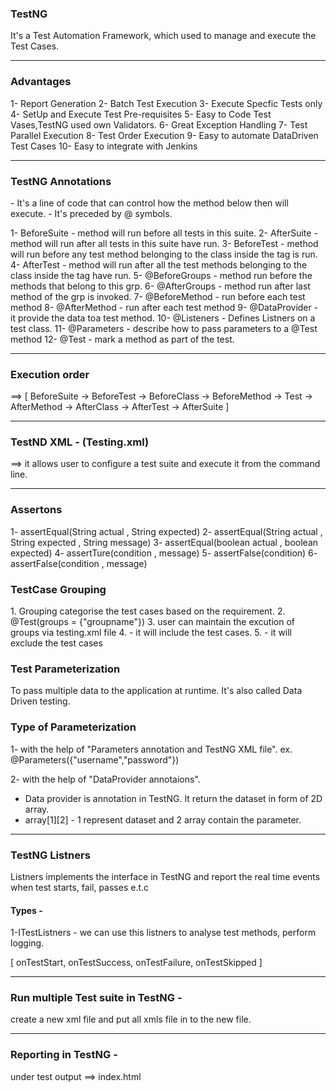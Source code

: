 <h3>TestNG</h3>
It's a Test Automation Framework, which used to manage and execute the Test Cases.
<hr>
<h3>Advantages</h3>
1- Report Generation
2- Batch Test Execution
3- Execute Specfic Tests only
4- SetUp and Execute Test Pre-requisites
5- Easy to Code Test Vases,TestNG used own Validators.
6- Great Exception Handling
7- Test Parallel Execution
8- Test Order Execution
9- Easy to automate DataDriven Test Cases
10- Easy to integrate with Jenkins
<hr>

<h3>TestNG Annotations</h3>
- It's a line of code that can control how the method below then will execute.
- It's preceded by @ symbols.

1- BeforeSuite - method will run before all tests in this suite.
2- AfterSuite - method will run after all tests in this suite have run.
3- BeforeTest - method will run before any test method belonging to the class inside the <test> tag is run.
4- AfterTest - method will run after all the test methods belonging to the class inside the <test> tag have run.
5- @BeforeGroups - method run before the methods that belong to this grp.
6- @AfterGroups - method run after last method of the grp is invoked.
7- @BeforeMethod - run before each test method
8- @AfterMethod - run after each test method
9- @DataProvider - it provide the data toa test method.
10- @Listeners  - Defines Listners on a test class.
11- @Parameters  - describe how to pass parameters to a @Test method
12- @Test - mark a method as part of the test.
<hr>

<h3>Execution order</h3> ==> [ BeforeSuite -> BeforeTest -> BeforeClass -> BeforeMethod -> Test -> AfterMethod -> AfterClass -> AfterTest -> AfterSuite ]

<hr>
<h3>TestND XML - (Testing.xml) </h3>==> it allows user to configure a test suite and execute it from the command line.

<hr>
<h3>Assertons </h3> 
1- assertEqual(String actual , String expected)
2- assertEqual(String actual , String expected , String message)
3- assertEqual(boolean actual , boolean expected)
4- assertTure(condition , message)
5- assertFalse(condition)
6- assertFalse(condition , message)

<h3>TestCase Grouping </h3>
1. Grouping categorise the test cases based on the requirement.
2. @Test(groups = {"groupname"}) 
3. user can maintain the excution of groups via testing.xml file
4. <include> - it will include the test cases.
5. <exclude> - it will exclude the test cases

<h3>Test Parameterization</h3>
To pass multiple data to the application at runtime. It's also called Data Driven testing.


<h3>Type of Parameterization</h3>
1- with the help of "Parameters annotation and TestNG XML file".
ex. @Parameters({"username","password"})

2- with the help  of "DataProvider annotaions".
 - Data provider is annotation in TestNG. It return the dataset in form of 2D array.
 - array[1][2] - 1 represent dataset and 2 array contain the parameter.

<hr>

<h3>TestNG Listners</h3> Listners implements the interface in TestNG and report the real time events when test starts, fail, passes e.t.c

<h4>Types - </h4>
1-ITestListners - we can use this listners to analyse test methods, perform logging.

[
onTestStart, 
onTestSuccess, 
onTestFailure, 
onTestSkipped
]
<hr>

<h3>Run multiple Test suite in TestNG -</h3>

create a new xml file and put all xmls file in to the new file.

<suite-file path="xml1_path "></suite-file>
<suite-file path="xml2_path "></suite-file>
<suite-file path="xml3_path "></suite-file>
<hr>

<h3>Reporting in TestNG - </h3>
under test output ==> index.html
